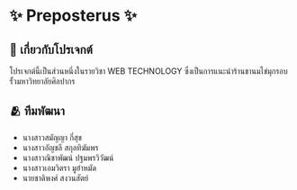 # ✨ Preposterus ✨

##  📌 เกี่ยวกับโปรเจกต์

โปรเจกต์นี้เป็นส่วนหนึ่งในรายวิชา WEB TECHNOLOGY ซึ่งเป็นการแนะนำร้านชานมไข่มุกรอบรั้วมหาวิทยาลัยศิลปากร

## 🫂 ทีมพัฒนา

- นางสาวสมัญญา กี่สุข
- นางสาวอัญชลี สกุลทิฆัมพร
- นางสาวณิชาพัฒน์ ปฐมพรวิวัฒน์ 
- นางสาวเอมวิตรา มูฮำหมัด 
- นายชาติพงศ์ สงวนสัตย์
